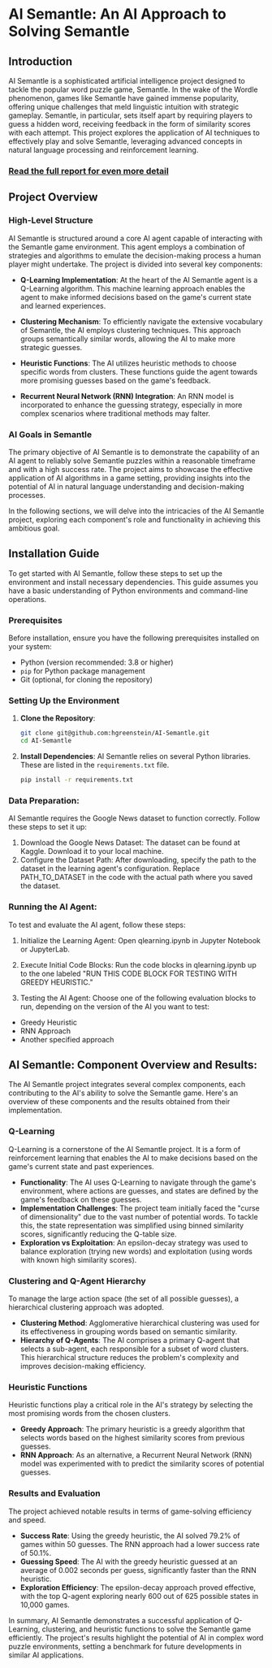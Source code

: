 # AI Semantle: An AI Approach to Solving Semantle

## Introduction

AI Semantle is a sophisticated artificial intelligence project designed to tackle the popular word puzzle game, Semantle. In the wake of the Wordle phenomenon, games like Semantle have gained immense popularity, offering unique challenges that meld linguistic intuition with strategic gameplay. Semantle, in particular, sets itself apart by requiring players to guess a hidden word, receiving feedback in the form of similarity scores with each attempt. This project explores the application of AI techniques to effectively play and solve Semantle, leveraging advanced concepts in natural language processing and reinforcement learning.

### [Read the full report for even more detail](https://harrisgreenstein.com/assets/semantleReport-07e82c37.pdf)

## Project Overview

### High-Level Structure

AI Semantle is structured around a core AI agent capable of interacting with the Semantle game environment. This agent employs a combination of strategies and algorithms to emulate the decision-making process a human player might undertake. The project is divided into several key components:

- **Q-Learning Implementation**: At the heart of the AI Semantle agent is a Q-Learning algorithm. This machine learning approach enables the agent to make informed decisions based on the game's current state and learned experiences.
  
- **Clustering Mechanism**: To efficiently navigate the extensive vocabulary of Semantle, the AI employs clustering techniques. This approach groups semantically similar words, allowing the AI to make more strategic guesses.

- **Heuristic Functions**: The AI utilizes heuristic methods to choose specific words from clusters. These functions guide the agent towards more promising guesses based on the game's feedback.

- **Recurrent Neural Network (RNN) Integration**: An RNN model is incorporated to enhance the guessing strategy, especially in more complex scenarios where traditional methods may falter.

### AI Goals in Semantle

The primary objective of AI Semantle is to demonstrate the capability of an AI agent to reliably solve Semantle puzzles within a reasonable timeframe and with a high success rate. The project aims to showcase the effective application of AI algorithms in a game setting, providing insights into the potential of AI in natural language understanding and decision-making processes.

In the following sections, we will delve into the intricacies of the AI Semantle project, exploring each component's role and functionality in achieving this ambitious goal.



## Installation Guide

To get started with AI Semantle, follow these steps to set up the environment and install necessary dependencies. This guide assumes you have a basic understanding of Python environments and command-line operations.

### Prerequisites

Before installation, ensure you have the following prerequisites installed on your system:

- Python (version recommended: 3.8 or higher)
- `pip` for Python package management
- Git (optional, for cloning the repository)

### Setting Up the Environment

1. **Clone the Repository**:
   ```bash
   git clone git@github.com:hgreenstein/AI-Semantle.git
   cd AI-Semantle
   ```
2. **Install Dependencies**: AI Semantle relies on several Python libraries. These are listed in the `requirements.txt` file.
   ```bash
   pip install -r requirements.txt
   ```

### Data Preparation:

AI Semantle requires the Google News dataset to function correctly. Follow these steps to set it up:

1. Download the Google News Dataset:
The dataset can be found at Kaggle. Download it to your local machine.
2. Configure the Dataset Path:
After downloading, specify the path to the dataset in the learning agent's configuration. Replace PATH_TO_DATASET in the code with the actual path where you saved the dataset.

### Running the AI Agent:

To test and evaluate the AI agent, follow these steps:

1. Initialize the Learning Agent:
Open qlearning.ipynb in Jupyter Notebook or JupyterLab.

2. Execute Initial Code Blocks:
Run the code blocks in qlearning.ipynb up to the one labeled "RUN THIS CODE BLOCK FOR TESTING WITH GREEDY HEURISTIC."

3. Testing the AI Agent:
Choose one of the following evaluation blocks to run, depending on the version of the AI you want to test:
- Greedy Heuristic
- RNN Approach
- Another specified approach

## AI Semantle: Component Overview and Results: 

The AI Semantle project integrates several complex components, each contributing to the AI's ability to solve the Semantle game. Here's an overview of these components and the results obtained from their implementation.

### Q-Learning
Q-Learning is a cornerstone of the AI Semantle project. It is a form of reinforcement learning that enables the AI to make decisions based on the game's current state and past experiences.

- **Functionality**: The AI uses Q-Learning to navigate through the game's environment, where actions are guesses, and states are defined by the game's feedback on these guesses.
- **Implementation Challenges**: The project team initially faced the "curse of dimensionality" due to the vast number of potential words. To tackle this, the state representation was simplified using binned similarity scores, significantly reducing the Q-table size.
- **Exploration vs Exploitation**: An epsilon-decay strategy was used to balance exploration (trying new words) and exploitation (using words with known high similarity scores).

### Clustering and Q-Agent Hierarchy
To manage the large action space (the set of all possible guesses), a hierarchical clustering approach was adopted.

- **Clustering Method**: Agglomerative hierarchical clustering was used for its effectiveness in grouping words based on semantic similarity.
- **Hierarchy of Q-Agents**: The AI comprises a primary Q-agent that selects a sub-agent, each responsible for a subset of word clusters. This hierarchical structure reduces the problem's complexity and improves decision-making efficiency.

### Heuristic Functions
Heuristic functions play a critical role in the AI's strategy by selecting the most promising words from the chosen clusters.

- **Greedy Approach**: The primary heuristic is a greedy algorithm that selects words based on the highest similarity scores from previous guesses.
- **RNN Approach**: As an alternative, a Recurrent Neural Network (RNN) model was experimented with to predict the similarity scores of potential guesses.

### Results and Evaluation
The project achieved notable results in terms of game-solving efficiency and speed.

- **Success Rate**: Using the greedy heuristic, the AI solved 79.2% of games within 50 guesses. The RNN approach had a lower success rate of 50.1%.
- **Guessing Speed**: The AI with the greedy heuristic guessed at an average of 0.002 seconds per guess, significantly faster than the RNN heuristic.
- **Exploration Efficiency**: The epsilon-decay approach proved effective, with the top Q-agent exploring nearly 600 out of 625 possible states in 10,000 games.

In summary, AI Semantle demonstrates a successful application of Q-Learning, clustering, and heuristic functions to solve the Semantle game efficiently. The project's results highlight the potential of AI in complex word puzzle environments, setting a benchmark for future developments in similar AI applications.
